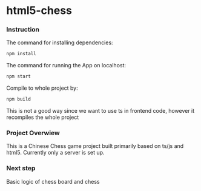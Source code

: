 # html5-chess


### Instruction

The command for installing dependencies:
```sh
npm install
```

The command for running the App on localhost:
```sh
npm start
```
Compile to whole project by:
```sh
npm build
```
This is not a good way since we want to use ts in frontend code, however it recompiles the whole project
### Project Overwiew

This is a Chinese Chess game project built primarily based on ts/js and html5. Currently only a server is set up.

### Next step

Basic logic of chess board and chess

